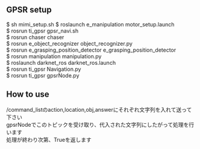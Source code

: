 ## GPSR setup
$ sh mimi_setup.sh
$ roslaunch e_manipulation motor_setup.launch  
$ rosrun ti_gpsr gpsr_navi.sh  
$ rosrun chaser chaser  
$ rosrun e_object_recognizer object_recognizer.py  
$ rosrun e_grasping_position_detector e_grasping_position_detector  
$ rosrun manipulation manipulation.py  
$ roslaunch darknet_ros darknet_ros.launch    
$ rosrun ti_gpsr Navigation.py  
$ rosrun ti_gpsr gpsrNode.py
## How to use  
/command_listのaction,location,obj,answerにそれぞれ文字列を入れて送って下さい  
gpsrNodeでこのトピックを受け取り、代入された文字列にしたがって処理を行います  
処理が終わり次第、Trueを返します
